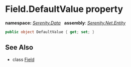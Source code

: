 # Field.DefaultValue property
**namespace:** *[Serenity.Data](../../README.md#serenity.data-namespace)*   **assembly**: *[Serenity.Net.Entity](../../README.md)*

```csharp
public object DefaultValue { get; set; }
```

## See Also

* class [Field](../Field.md)